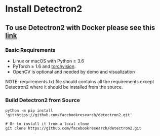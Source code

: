 # Install Detectron2

## To use Detectron2 with Docker please see this [link](https://github.com/facebookresearch/detectron2/blob/master/docker)

### Basic Requirements
- Linux or macOS with Python ≥ 3.6
- PyTorch ≥ 1.6 and [torchvision](https://github.com/pytorch/vision/).
- OpenCV is optional and needed by demo and visualization

NOTE: requirements.txt file should contains all the requirements except Detectron2 where it should be installed from the source. 

### Build Detectron2 from Source

```
python -m pip install 'git+https://github.com/facebookresearch/detectron2.git'

# Or to install it from a local clone
git clone https://github.com/facebookresearch/detectron2.git
```



